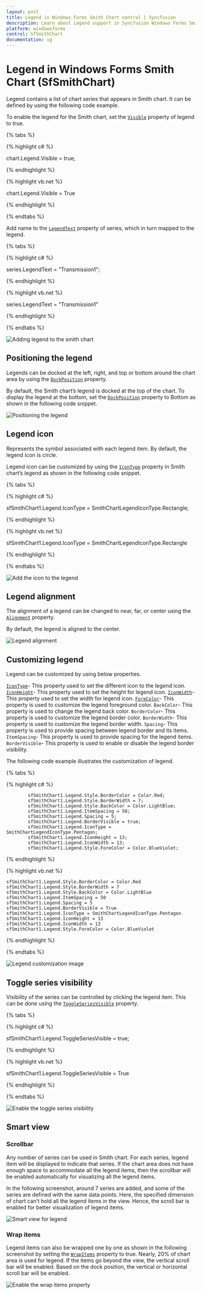 ```yaml
---
layout: post
title: Legend in Windows Forms Smith Chart control | Syncfusion
description: Learn about Legend support in Syncfusion Windows Forms Smith Chart (SfSmithChart) control and more details.
platform: windowsforms
control: SfSmithChart
documentation: ug
---
```

# Legend in Windows Forms Smith Chart (SfSmithChart)

Legend contains a list of chart series that appears in Smith chart. It can be defined by using the following code example.

To enable the legend for the Smith chart, set the [`Visible`](https://help.syncfusion.com/cr/windowsforms/Syncfusion.WinForms.SmithChart.ChartLegend.html#Syncfusion_WinForms_SmithChart_ChartLegend_Visible) property of legend to true.

{% tabs %}

{% highlight c# %}

chart.Legend.Visible = true;

{% endhighlight %}

{% highlight vb.net %}

chart.Legend.Visible = True

{% endhighlight %}

{% endtabs %}

Add name to the [`LegendText`](https://help.syncfusion.com/cr/windowsforms/Syncfusion.WinForms.SmithChart.ChartSeries.html#Syncfusion_WinForms_SmithChart_ChartSeries_LegendText) property of series, which in turn mapped to the legend.

{% tabs %}

{% highlight c# %}

series.LegendText = "Transmission1";

{% endhighlight %}

{% highlight vb.net %}

series.LegendText = "Transmission1"

{% endhighlight %}

{% endtabs %}

![Adding legend to the smith chart](Legend_images/Legend_img8.png)

## Positioning the legend

Legends can be docked at the left, right, and top or bottom around the chart area by using the [`DockPosition`](https://help.syncfusion.com/cr/windowsforms/Syncfusion.WinForms.SmithChart.ChartLegend.html#Syncfusion_WinForms_SmithChart_ChartLegend_DockPosition) property.

By default, the Smith chart’s legend is docked at the top of the chart. To display the legend at the bottom, set the [`DockPosition`](https://help.syncfusion.com/cr/windowsforms/Syncfusion.WinForms.SmithChart.ChartLegend.html#Syncfusion_WinForms_SmithChart_ChartLegend_DockPosition) property to Bottom as shown in the following code snippet.

![Positioning the legend](Legend_images/Legend_img3.PNG)


## Legend icon

Represents the symbol associated with each legend item. By default, the legend icon is circle.

Legend icon can be customized by using the [`IconType`](https://help.syncfusion.com/cr/windowsforms/Syncfusion.WinForms.SmithChart.ChartLegend.html#Syncfusion_WinForms_SmithChart_ChartLegend_IconType) property in Smith chart’s legend as shown in the following code snippet.

{% tabs %}

{% highlight c# %}

sfSmithChart1.Legend.IconType = SmithChartLegendIconType.Rectangle;

{% endhighlight %}

{% highlight vb.net %}

sfSmithChart1.Legend.IconType = SmithChartLegendIconType.Rectangle

{% endhighlight %}

{% endtabs %}

![Add the icon to the legend](Legend_images/Legend_img4.PNG)


## Legend alignment

The alignment of a legend can be changed to near, far, or center using the [`Alignment`](https://help.syncfusion.com/cr/windowsforms/Syncfusion.WinForms.SmithChart.ChartLegend.html#Syncfusion_WinForms_SmithChart_ChartLegend_Alignment) property.

By default, the legend is aligned to the center.

![Legend alignment](Legend_images/Legend_img5.PNG)


## Customizing legend

Legend can be customized by using below properties.

[`IconType`](https://help.syncfusion.com/cr/windowsforms/Syncfusion.WinForms.SmithChart.ChartLegend.html#Syncfusion_WinForms_SmithChart_ChartLegend_IconType)- This property used to set the different icon to the legend icon. 
[`IconHeight`](https://help.syncfusion.com/cr/windowsforms/Syncfusion.WinForms.SmithChart.ChartLegend.html#Syncfusion_WinForms_SmithChart_ChartLegend_IconHeight)- This property used to set the height for legend icon. 
[`IconWidth`](https://help.syncfusion.com/cr/windowsforms/Syncfusion.WinForms.SmithChart.ChartLegend.html#Syncfusion_WinForms_SmithChart_ChartLegend_IconWidth)- This property used to set the width for legend icon. 
[`ForeColor`](https://help.syncfusion.com/cr/windowsforms/Syncfusion.WinForms.SmithChart.LegendStyle.html#Syncfusion_WinForms_SmithChart_LegendStyle_ForeColor)- This property is used to customize the legend foreground color.
`BackColor`- This property is used to change the legend back color.
`BorderColor`- This property is used to customize the legend border color.
`BorderWidth`-  This property is used to customize the legend border width.
`Spacing`- This property is used to provide spacing between legend border and its items.
`ItemSpacing`- This property is used to provide spacing for the legend items.
`BorderVisible`- This property is used to enable or disable the legend border visibility.

The following code example illustrates the customization of legend.

{% tabs %}

{% highlight c# %}

            sfSmithChart1.Legend.Style.BorderColor = Color.Red;
            sfSmithChart1.Legend.Style.BorderWidth = 7;
            sfSmithChart1.Legend.Style.BackColor = Color.LightBlue;
            sfSmithChart1.Legend.ItemSpacing = 50;
            sfSmithChart1.Legend.Spacing = 5;
            sfSmithChart1.Legend.BorderVisible = true;
            sfSmithChart1.Legend.IconType = SmithChartLegendIconType.Pentagon;
            sfSmithChart1.Legend.IconHeight = 13;
            sfSmithChart1.Legend.IconWidth = 13;
            sfSmithChart1.Legend.Style.ForeColor = Color.BlueViolet;

{% endhighlight %}

{% highlight vb.net %}

    sfSmithChart1.Legend.Style.BorderColor = Color.Red
    sfSmithChart1.Legend.Style.BorderWidth = 7
    sfSmithChart1.Legend.Style.BackColor = Color.LightBlue
    sfSmithChart1.Legend.ItemSpacing = 50
    sfSmithChart1.Legend.Spacing = 5
    sfSmithChart1.Legend.BorderVisible = True
    sfSmithChart1.Legend.IconType = SmithChartLegendIconType.Pentagon
    sfSmithChart1.Legend.IconHeight = 13
    sfSmithChart1.Legend.IconWidth = 13
    sfSmithChart1.Legend.Style.ForeColor = Color.BlueViolet

{% endhighlight %}

{% endtabs %}

![Legend customization image](Legend_images/Legend_img6.PNG)


## Toggle series visibility

Visibility of the series can be controlled by clicking the legend item. This can be done using the [`ToggleSeriesVisible`](https://help.syncfusion.com/cr/windowsforms/Syncfusion.WinForms.SmithChart.ChartLegend.html#Syncfusion_WinForms_SmithChart_ChartLegend_ToggleSeriesVisible) property.

{% tabs %}

{% highlight c# %}

sfSmithChart1.Legend.ToggleSeriesVisible = true;

{% endhighlight %}

{% highlight vb.net %}

sfSmithChart1.Legend.ToggleSeriesVisible = True

{% endhighlight %}

{% endtabs %}

![Enable the toggle series visibility](Legend_images/Legend_img7.png)

## Smart view

### Scrollbar

Any number of series can be used in Smith chart. For each series, legend item will be displayed to indicate that series. If the chart area does not have enough space to accommodate all the legend items, then the scrollbar will be enabled automatically for visualizing all the legend items.

In the  following screenshot, around 7 series are added, and some of the series are defined with the same data points. Here, the specified dimension of chart can’t hold all the legend items in the view. Hence, the scroll bar is enabled for better visualization of legend items.

![Smart view for legend](Legend_images/Legend_img1.PNG)


### Wrap items

Legend items can also be wrapped one by one as shown in the following screenshot by setting the [`WrapItems`](https://help.syncfusion.com/cr/windowsforms/Syncfusion.WinForms.SmithChart.ChartLegend.html#Syncfusion_WinForms_SmithChart_ChartLegend_WrapItems) property to true. Nearly, 20% of chart area is used for legend. If the items go beyond the view, the vertical scroll bar will be enabled. Based on the dock position, the vertical or horizontal scroll bar will be enabled.

![Enable the wrap items property](Legend_images/Legend_img2.PNG)


